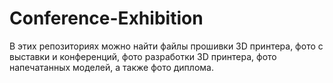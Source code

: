 # Conference-Exhibition
В этих репозиториях можно найти файлы прошивки 3D принтера, фото с выставки и конференций, фото разработки 3D принтера, фото напечатанных моделей, а также фото диплома.
